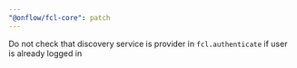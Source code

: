 ```yaml
---
"@onflow/fcl-core": patch
---
```


Do not check that discovery service is provider in `fcl.authenticate` if user is already logged in
